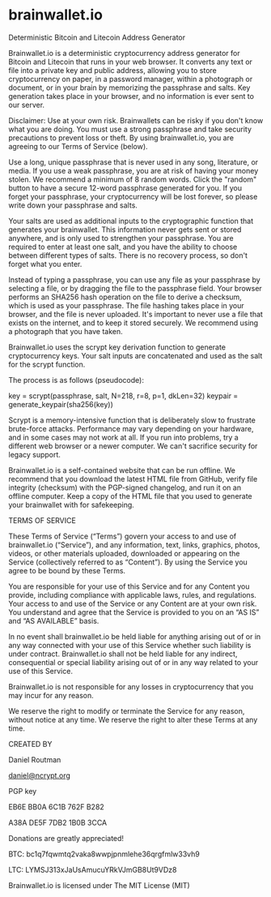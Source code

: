 # brainwallet.io
Deterministic Bitcoin and Litecoin Address Generator

Brainwallet.io is a deterministic cryptocurrency address generator for Bitcoin and Litecoin that runs in your web browser. It converts any text or file into a private key and public address, allowing you to store cryptocurrency on paper, in a password manager, within a photograph or document, or in your brain by memorizing the passphrase and salts. Key generation takes place in your browser, and no information is ever sent to our server.

Disclaimer: Use at your own risk. Brainwallets can be risky if you don't know what you are doing. You must use a strong passphrase and take security precautions to prevent loss or theft. By using brainwallet.io, you are agreeing to our Terms of Service (below).

Use a long, unique passphrase that is never used in any song, literature, or media. If you use a weak passphrase, you are at risk of having your money stolen. We recommend a minimum of 8 random words. Click the "random" button to have a secure 12-word passphrase generated for you. If you forget your passphrase, your cryptocurrency will be lost forever, so please write down your passphrase and salts. 

Your salts are used as additional inputs to the cryptographic function that generates your brainwallet. This information never gets sent or stored anywhere, and is only used to strengthen your passphrase. You are required to enter at least one salt, and you have the ability to choose between different types of salts. There is no recovery process, so don't forget what you enter.

Instead of typing a passphrase, you can use any file as your passphrase by selecting a file, or by dragging the file to the passphrase field. Your browser performs an SHA256 hash operation on the file to derive a checksum, which is used as your passphrase. The file hashing takes place in your browser, and the file is never uploaded. It's important to never use a file that exists on the internet, and to keep it stored securely. We recommend using a photograph that you have taken.


Brainwallet.io uses the scrypt key derivation function to generate cryptocurrency keys. Your salt inputs are concatenated and used as the salt for the scrypt function.

The process is as follows (pseudocode):

key = scrypt(passphrase, salt, N=218, r=8, p=1, dkLen=32)
keypair = generate_keypair(sha256(key))

Scrypt is a memory-intensive function that is deliberately slow to frustrate brute-force attacks. Performance may vary depending on your hardware, and in some cases may not work at all. If you run into problems, try a different web browser or a newer computer. We can't sacrifice security for legacy support.

Brainwallet.io is a self-contained website that can be run offline. We recommend that you download the latest HTML file from GitHub, verify file integrity (checksum) with the PGP-signed changelog, and run it on an offline computer. Keep a copy of the HTML file that you used to generate your brainwallet with for safekeeping.

TERMS OF SERVICE

These Terms of Service (“Terms”) govern your access to and use of brainwallet.io (“Service”), and any information, text, links, graphics, photos, videos, or other materials uploaded, downloaded or appearing on the Service (collectively referred to as “Content”). By using the Service you agree to be bound by these Terms.

You are responsible for your use of this Service and for any Content you provide, including compliance with applicable laws, rules, and regulations. Your access to and use of the Service or any Content are at your own risk. You understand and agree that the Service is provided to you on an “AS IS” and “AS AVAILABLE” basis.

In no event shall brainwallet.io be held liable for anything arising out of or in any way connected with your use of this Service whether such liability is under contract. Brainwallet.io shall not be held liable for any indirect, consequential or special liability arising out of or in any way related to your use of this Service.

Brainwallet.io is not responsible for any losses in cryptocurrency that you may incur for any reason.

We reserve the right to modify or terminate the Service for any reason, without notice at any time. We reserve the right to alter these Terms at any time.

CREATED BY

Daniel Routman

daniel@ncrypt.org


PGP key

EB6E BB0A 6C1B 762F B282

A38A DE5F 7DB2 1B0B 3CCA

Donations are greatly appreciated!

BTC: bc1q7fqwmtq2vaka8wwpjpnmlehe36qrgfmlw33vh9

LTC: LYMSJ313xJaUsAmucuYRkVJmGB8Ut9VDz8

Brainwallet.io is licensed under The MIT License (MIT)
